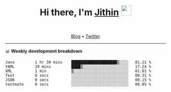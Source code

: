 <h1 align="center">Hi there, I'm <a href="https://jithset.github.io/" target="_blank">Jithin</a> <img
src="https://github.com/blackcater/blackcater/raw/main/images/Hi.gif" height="32" /></h1>

<br />

<p align="center">
  <a href="https://jithset.github.io">Blog</a> •
  <a href="https://twitter.com/jithset">Twitter</a>
</p>

---

📊 **Weekly development breakdown**

<!--START_SECTION:waka-->

```text
Java         1 hr 30 mins    ████████████████████▒░░░░   81.21 %
YAML         19 mins         ████▒░░░░░░░░░░░░░░░░░░░░   17.24 %
XML          1 min           ▒░░░░░░░░░░░░░░░░░░░░░░░░   01.01 %
Text         0 secs          ░░░░░░░░░░░░░░░░░░░░░░░░░   00.31 %
JSON         0 secs          ░░░░░░░░░░░░░░░░░░░░░░░░░   00.15 %
textmate     0 secs          ░░░░░░░░░░░░░░░░░░░░░░░░░   00.05 %
```

<!--END_SECTION:waka-->

